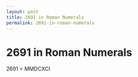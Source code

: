 ```yaml
---
layout: post
title: 2691 in Roman Numerals
permalink: 2691-in-roman-numerals
---
```


# 2691 in Roman Numerals

2691 = MMDCXCI
